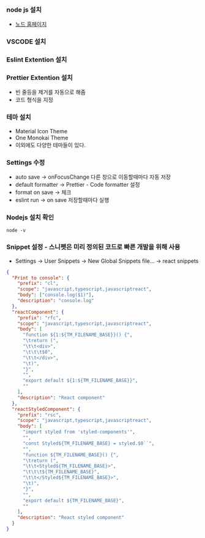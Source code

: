 ### node js 설치

- [노드 홈페이지](https://nodejs.org/en)

### VSCODE 설치

### Eslint Extention 설치

### Prettier Extention 설치

- 빈 줄등을 제거를 자동으로 해줌
- 코드 형식을 지정

### 테마 설치

- Material Icon Theme
- One Monokai Theme
- 이외에도 다양한 테마들이 있다.

### Settings 수정

- auto save -> onFocusChange 다른 창으로 이동할때마다 자동 저장
- default formatter -> Prettier - Code formatter 설정
- format on save -> 체크
- eslint run -> on save 저장할때마다 실행

### Nodejs 설치 확인

```shell
node -v
```

### Snippet 설정 - 스니펫은 미리 정의된 코드로 빠른 개발을 위해 사용

- Settings -> User Snippets -> New Global Snippets file... -> react snippets

```json
{
  "Print to console": {
    "prefix": "cl",
    "scope": "javascript,typescript,javascriptreact",
    "body": ["console.log($1)"],
    "description": "console.log"
  },
  "reactComponent": {
    "prefix": "rfc",
    "scope": "javascript,typescript,javascriptreact",
    "body": [
      "function ${1:${TM_FILENAME_BASE}}() {",
      "\treturn (",
      "\t\t<div>",
      "\t\t\t$0",
      "\t\t</div>",
      "\t)",
      "}",
      "",
      "export default ${1:${TM_FILENAME_BASE}}",
      ""
    ],
    "description": "React component"
  },
  "reactStyledComponent": {
    "prefix": "rsc",
    "scope": "javascript,typescript,javascriptreact",
    "body": [
      "import styled from 'styled-components'",
      "",
      "const Styled${TM_FILENAME_BASE} = styled.$0``",
      "",
      "function ${TM_FILENAME_BASE}() {",
      "\treturn (",
      "\t\t<Styled${TM_FILENAME_BASE}>",
      "\t\t\t${TM_FILENAME_BASE}",
      "\t\t</Styled${TM_FILENAME_BASE}>",
      "\t)",
      "}",
      "",
      "export default ${TM_FILENAME_BASE}",
      ""
    ],
    "description": "React styled component"
  }
}
```
